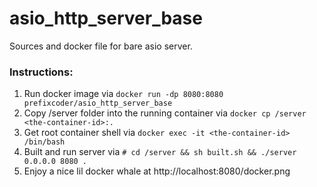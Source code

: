 # asio_http_server_base
Sources and docker file for bare asio server. 

### Instructions:
1. Run docker image via `docker run -dp 8080:8080 prefixcoder/asio_http_server_base`
2. Copy /server folder into the running container via `docker cp /server <the-container-id>:.`
3. Get root container shell via `docker exec -it <the-container-id> /bin/bash`
4. Built and run server via `# cd /server && sh built.sh && ./server 0.0.0.0 8080 .`
5. Enjoy a nice lil docker whale at http://localhost:8080/docker.png 
